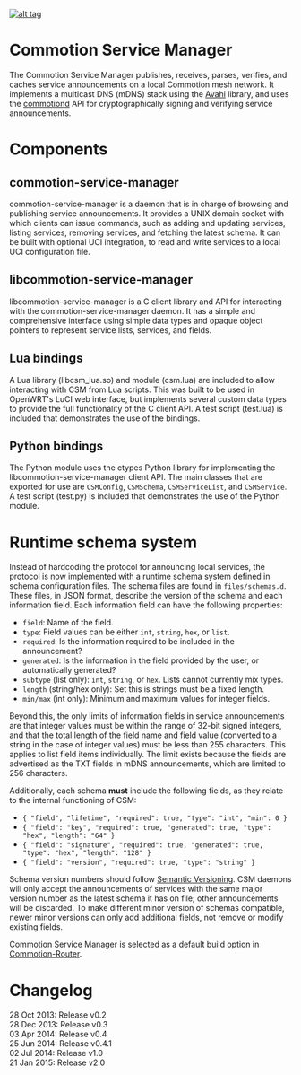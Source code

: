 [![alt tag](http://img.shields.io/badge/maintainer-dismantl-green.svg)](https://github.com/dismantl)

Commotion Service Manager
=========================

The Commotion Service Manager publishes, receives, parses, verifies, and caches service announcements on a local Commotion mesh network. It implements a multicast DNS (mDNS) stack using the [Avahi][] library, and uses the [commotiond][] API for cryptographically signing and verifying service announcements.

Components
==========

commotion-service-manager
-------------------------
commotion-service-manager is a daemon that is in charge of browsing and publishing service announcements. It provides a UNIX domain socket with which clients can issue commands, such as adding and updating services, listing services, removing services, and fetching the latest schema. It can be built with optional UCI integration, to read and write services to a local UCI configuration file.

libcommotion-service-manager
----------------------------
libcommotion-service-manager is a C client library and API for interacting with the commotion-service-manager daemon. It has a simple and comprehensive interface using simple data types and opaque object pointers to represent service lists, services, and fields.

Lua bindings
------------
A Lua library (libcsm_lua.so) and module (csm.lua) are included to allow interacting with CSM from Lua scripts. This was built to be used in OpenWRT's LuCI web interface, but implements several custom data types to provide the full functionality of the C client API. A test script (test.lua) is included that demonstrates the use of the bindings.

Python bindings
---------------
The Python module uses the ctypes Python library for implementing the libcommotion-service-manager client API. The main classes that are exported for use are `CSMConfig`, `CSMSchema`, `CSMServiceList`, and `CSMService`. A test script (test.py) is included that demonstrates the use of the Python module.

Runtime schema system
=====================

Instead of hardcoding the protocol for announcing local services, the protocol is now implemented with a runtime schema system defined in schema configuration files. The schema files are found in `files/schemas.d`. These files, in JSON format, describe the version of the schema and each information field. Each information field can have the following properties:

* `field`: Name of the field.
* `type`: Field values can be either `int`, `string`, `hex`, or `list`.
* `required`: Is the information required to be included in the announcement?
* `generated`: Is the information in the field provided by the user, or automatically generated?
* `subtype` (list only): `int`, `string`, or `hex`. Lists cannot currently mix types.
* `length` (string/hex only): Set this is strings must be a fixed length.
* `min/max` (int only): Minimum and maximum values for integer fields.

Beyond this, the only limits of information fields in service announcements are that integer values must be within the range of 32-bit signed integers, and that the total length of the field name and field value (converted to a string in the case of integer values) must be less than 255 characters. This applies to list field items individually. The limit exists because the fields are advertised as the TXT fields in mDNS announcements, which are limited to 256 characters.

Additionally, each schema **must** include the following fields, as they relate to the internal functioning of CSM:

* `{ "field", "lifetime", "required": true, "type": "int", "min": 0 }`
* `{ "field": "key", "required": true, "generated": true, "type": "hex", "length": "64" }`
* `{ "field": "signature", "required": true, "generated": true, "type": "hex", "length": "128" }`
* `{ "field": "version", "required": true, "type": "string" }`

Schema version numbers should follow [Semantic Versioning][semver]. CSM daemons will only accept the announcements of services with the same major version number as the latest schema it has on file; other announcements will be discarded. To make different minor version of schemas compatible, newer minor versions can only add additional fields, not remove or modify existing fields.

Commotion Service Manager is selected as a default build option in [Commotion-Router](https://github.com/opentechinstitute/commotion-router).

Changelog
=========

28 Oct 2013: Release v0.2  
28 Dec 2013: Release v0.3  
03 Apr 2014: Release v0.4  
25 Jun 2014: Release v0.4.1  
02 Jul 2014: Release v1.0  
21 Jan 2015: Release v2.0  

[Avahi]: http://avahi.org/
[commotiond]: https://github.com/opentechinstitute/commotiond
[semver]: http://semver.org/
